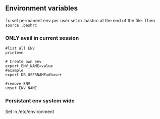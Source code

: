 ## Environment variables

To set permanent env per user set in .bashrc at the end of the file.
Then
``` source .bashrc ```

### ONLY avail in current session
```
#list all ENV
printevn

# Create own env
export ENV_NAME=value
#example
export DB_USERNAME=dbuser

#remove ENV
unset ENV_NAME
```

### Persistant env system wide
Set in /etc/environment
